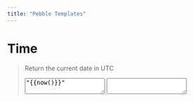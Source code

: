 ```yaml
---
title: "Pebble Templates"
---
```



# Time

> Return the current date in UTC
>
> <textarea readonly>"{{now()}}"</textarea>
>
> <textarea readonly></textarea>
